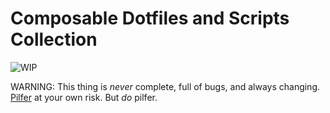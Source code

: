 # Composable Dotfiles and Scripts Collection

![WIP](https://img.shields.io/badge/status-wip-red)

WARNING: This thing is *never* complete, full of bugs, and always changing. [Pilfer](https://duck.com/lite?q=Pilfer) at your own risk. But *do* pilfer.

